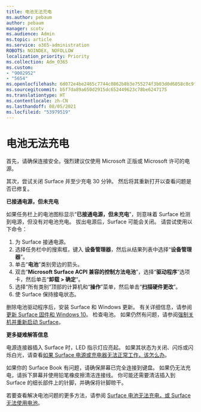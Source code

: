 ```yaml
---
title: 电池无法充电
ms.author: pebaum
author: pebaum
manager: scotv
ms.audience: Admin
ms.topic: article
ms.service: o365-administration
ROBOTS: NOINDEX, NOFOLLOW
localization_priority: Priority
ms.collection: Adm_O365
ms.custom:
- "9002952"
- "5654"
ms.openlocfilehash: 6d072e4be2465c7744c0862b8b3e755274f3b03d0d6058c0c9f7bf23bef8abbd
ms.sourcegitcommit: b5f7da89a650d2915dc652449623c78be6247175
ms.translationtype: HT
ms.contentlocale: zh-CN
ms.lasthandoff: 08/05/2021
ms.locfileid: "53979519"
---
```

# <a name="battery-wont-charge"></a>电池无法充电

首先，请确保连接安全。强烈建议仅使用 Microsoft 正版或 Microsoft 许可的电源。

其次，尝试关闭 Surface 并至少充电 30 分钟。 然后将其重新打开以查看问题是否已修复。

**已接通电源，但未充电**

如果任务栏上的电池图标显示“**已接通电源，但未充电**”，则意味着 Surface 检测到电源，但没有对电池充电。 拔出电源后，Surface 可能会关闭。 请尝试使用以下命令：

1. 为 Surface 接通电源。
2. 选择任务栏中的搜索框，键入 **设备管理器**，然后从结果列表中选择“**设备管理器**”。
3. 单击“**电池**”类别旁边的箭头。
4. 双击“**Microsoft Surface ACPI 兼容的控制方法电池**”，选择“**驱动程序**”选项卡，然后单击“**卸载 > 确定**”。
5. 选择“所有类别”顶部的计算机和“**操作**”菜单，然后单击“**扫描硬件更改**”。
6. 使 Surface 保持接电状态。

删除电池驱动程序后，安装 Surface 和 Windows 更新。 有关详细信息，请参阅[更新 Surface 固件和 Windows 10](https://support.microsoft.com/help/4023505)。 检查电池。 如果仍然有问题，请参阅[强制关机并重新启动 Surface](https://support.microsoft.com/help/4036280/surface-force-a-shut-down-and-restart-your-surface)。

**更多疑难解答信息**

电源连接器插入 Surface 时，LED 指示灯应亮起。 如果其状态为关闭、闪烁或闪烁白光，请查看[如果 Surface 电源或充电器无法正常工作，该怎么办](https://support.microsoft.com/help/4484763/surface-fix-issues-with-your-power-supply)。 

如果你的 Surface Book 有问题，请确保屏幕已完全连接到键盘。 如果仍无法充电，请拆下屏幕并使用铅笔橡皮擦清洁连接线。 你可能还需要清洁插入到 Surface 的细长部件上的针脚，并确保将针脚晾干。

若要查看解决电池问题的更多方法，请参阅 [Surface 电池无法充电，或 Surface 无法使用电池](https://support.microsoft.com/help/4023536/surface-surface-battery-wont-charge)。
